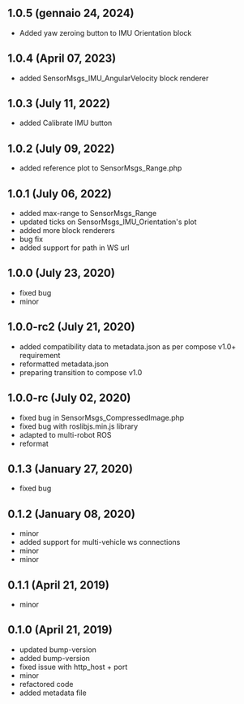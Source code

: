 ## 1.0.5 (gennaio 24, 2024)
  - Added yaw zeroing button to IMU Orientation block

## 1.0.4 (April 07, 2023)
  - added SensorMsgs_IMU_AngularVelocity block renderer

## 1.0.3 (July 11, 2022)
  - added Calibrate IMU button

## 1.0.2 (July 09, 2022)
  - added reference plot to SensorMsgs_Range.php

## 1.0.1 (July 06, 2022)
  - added max-range to SensorMsgs_Range
  - updated ticks on SensorMsgs_IMU_Orientation's plot
  - added more block renderers
  - bug fix
  - added support for path in WS url

## 1.0.0 (July 23, 2020)
  - fixed bug
  - minor

## 1.0.0-rc2 (July 21, 2020)
  - added compatibility data to metadata.json as per compose v1.0+ requirement
  - reformatted metadata.json
  - preparing transition to compose v1.0

## 1.0.0-rc (July 02, 2020)
  - fixed bug in SensorMsgs_CompressedImage.php
  - fixed bug with roslibjs.min.js library
  - adapted to multi-robot ROS
  - reformat

## 0.1.3 (January 27, 2020)
  - fixed bug

## 0.1.2 (January 08, 2020)
  - minor
  - added support for multi-vehicle ws connections
  - minor
  - minor

## 0.1.1 (April 21, 2019)
  - minor

## 0.1.0 (April 21, 2019)
  - updated bump-version
  - added bump-version
  - fixed issue with http_host + port
  - minor
  - refactored code
  - added metadata file

